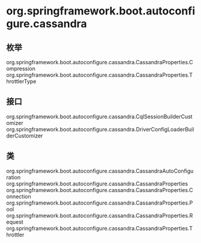 # org.springframework.boot.autoconfigure.cassandra

## 枚举

org.springframework.boot.autoconfigure.cassandra.CassandraProperties.Compression
org.springframework.boot.autoconfigure.cassandra.CassandraProperties.ThrottlerType

## 接口

org.springframework.boot.autoconfigure.cassandra.CqlSessionBuilderCustomizer
org.springframework.boot.autoconfigure.cassandra.DriverConfigLoaderBuilderCustomizer

## 类

org.springframework.boot.autoconfigure.cassandra.CassandraAutoConfiguration
org.springframework.boot.autoconfigure.cassandra.CassandraProperties
org.springframework.boot.autoconfigure.cassandra.CassandraProperties.Connection
org.springframework.boot.autoconfigure.cassandra.CassandraProperties.Pool
org.springframework.boot.autoconfigure.cassandra.CassandraProperties.Request
org.springframework.boot.autoconfigure.cassandra.CassandraProperties.Throttler




